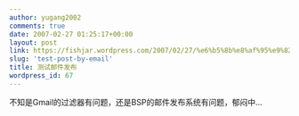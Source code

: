 ```yaml
---
author: yugang2002
comments: true
date: 2007-02-27 01:25:17+00:00
layout: post
link: https://fishjar.wordpress.com/2007/02/27/%e6%b5%8b%e8%af%95%e9%82%ae%e4%bb%b6%e5%8f%91%e5%b8%83/
slug: 'test-post-by-email'
title: 测试邮件发布
wordpress_id: 67
---
```


不知是Gmail的过滤器有问题，还是BSP的邮件发布系统有问题，郁闷中...
